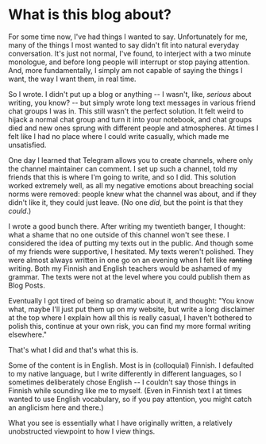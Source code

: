 # What is this blog about?

For some time now, I've had things I wanted to say. Unfortunately for me, many of the things I most wanted to say didn't fit into natural everyday conversation. It's just not normal, I've found, to interject with a two minute monologue, and before long people will interrupt or stop paying attention. And, more fundamentally, I simply am not capable of saying the things I want, the way I want them, in real time.

So I wrote. I didn't put up a blog or anything -- I wasn't, like, *serious* about writing, you know? -- but simply wrote long text messages in various friend chat groups I was in. This still wasn't the perfect solution. It felt weird to hijack a normal chat group and turn it into your notebook, and chat groups died and new ones sprung with different people and atmospheres. At times I felt like I had no place where I could write casually, which made me unsatisfied.

One day I learned that Telegram allows you to create channels, where only the channel maintainer can comment. I set up such a channel, told my friends that this is where I'm going to write, and so I did. This solution worked extremely well, as all my negative emotions about breaching social norms were removed: people knew what the channel was about, and if they didn't like it, they could just leave. (No one *did*, but the point is that they *could*.)

I wrote a good bunch there. After writing my twentieth banger, I thought: what a shame that no one outside of this channel won't see these. I considered the idea of putting my texts out in the public. And though some of my friends were supportive, I hesitated. My texts weren't polished. They were almost always written in one go on an evening when I felt like ~~ranting~~ writing. Both my Finnish and English teachers would be ashamed of my grammar. The texts were not at the level where you could publish them as Blog Posts.

Eventually I got tired of being so dramatic about it, and thought: "You know what, maybe I'll just put them up on my website, but write a long disclaimer at the top where I explain how all this is really casual, I haven't bothered to polish this, continue at your own risk, you can find my more formal writing elsewhere."

That's what I did and that's what this is.

Some of the content is in English. Most is in (colloquial) Finnish. I defaulted to my native language, but I write differently in different languages, so I sometimes deliberately chose English -- I couldn't say those things in Finnish while sounding like me to myself. (Even in Finnish text I at times wanted to use English vocabulary, so if you pay attention, you might catch an anglicism here and there.)

What you see is essentially what I have originally written, a relatively unobstructed viewpoint to how I view things.
